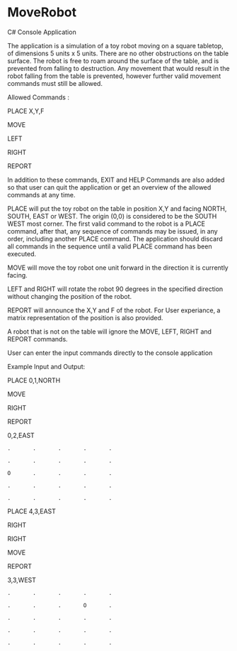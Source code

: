 # MoveRobot
C# Console Application

The application is a simulation of a toy robot moving on a square tabletop, of dimensions 5 units x 5 units.
There are no other obstructions on the table surface.
The robot is free to roam around the surface of the table, and is prevented from falling to destruction. Any movement that would result in the robot falling from the table is prevented, however further valid movement commands must still be
allowed.

Allowed Commands :

PLACE X,Y,F

MOVE

LEFT

RIGHT

REPORT

In addition to these commands, EXIT and HELP Commands are also added so that user can quit the application or get an overview of the allowed commands at any time.

PLACE will put the toy robot on the table in position X,Y and facing NORTH, SOUTH, EAST or WEST.
The origin (0,0) is considered to be the SOUTH WEST most corner.
The first valid command to the robot is a PLACE command, after that, any sequence of commands may be issued, in any order, including another PLACE command.
The application should discard all commands in the sequence until a valid PLACE command has been executed.

MOVE will move the toy robot one unit forward in the direction it is currently facing.

LEFT and RIGHT will rotate the robot 90 degrees in the specified direction without changing the position of the robot.

REPORT will announce the X,Y and F of the robot. For User experiance, a matrix representation of the position is also provided.

A robot that is not on the table will ignore the MOVE, LEFT, RIGHT and REPORT commands.

User can enter the input commands directly to the console application


Example Input and Output:

PLACE 0,1,NORTH

MOVE

RIGHT

REPORT

0,2,EAST

```
.       .       .       .       .

.       .       .       .       .

O       .       .       .       .

.       .       .       .       .

.       .       .       .       .
```

PLACE 4,3,EAST

RIGHT

RIGHT

MOVE

REPORT

3,3,WEST

```
.       .       .       .       .

.       .       .       O       .

.       .       .       .       .

.       .       .       .       .

.       .       .       .       .
```
